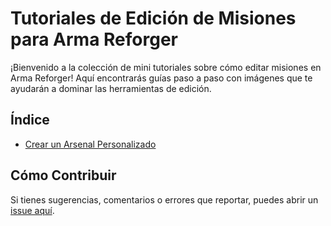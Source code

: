 # Tutoriales de Edición de Misiones para Arma Reforger

¡Bienvenido a la colección de mini tutoriales sobre cómo editar misiones en Arma Reforger! Aquí encontrarás guías paso a paso con imágenes que te ayudarán a dominar las herramientas de edición.

## Índice

- [Crear un Arsenal Personalizado](./Tutoriales/xx_Crear-un-arsenal-personalizado.md)


## Cómo Contribuir
Si tienes sugerencias, comentarios o errores que reportar, puedes abrir un [issue aquí](https://github.com/Bhelma/Tutoriales-Edicion-Arma-Reforger/issues).

